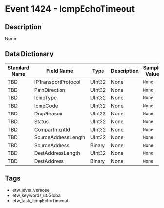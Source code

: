 # Event 1424 - IcmpEchoTimeout

## Description
None

## Data Dictionary
|Standard Name|Field Name|Type|Description|Sample Value|
|---|---|---|---|---|
|TBD|IPTransportProtocol|UInt32|None|`None`|
|TBD|PathDirection|UInt32|None|`None`|
|TBD|IcmpType|UInt32|None|`None`|
|TBD|IcmpCode|UInt32|None|`None`|
|TBD|DropReason|UInt32|None|`None`|
|TBD|Status|UInt32|None|`None`|
|TBD|CompartmentId|UInt32|None|`None`|
|TBD|SourceAddressLength|UInt32|None|`None`|
|TBD|SourceAddress|Binary|None|`None`|
|TBD|DestAddressLength|UInt32|None|`None`|
|TBD|DestAddress|Binary|None|`None`|

## Tags
* etw_level_Verbose
* etw_keywords_ut:Global
* etw_task_IcmpEchoTimeout